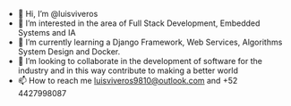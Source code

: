 - 👋 Hi, I’m @luisviveros
- 👀 I’m interested in the area of Full Stack Development, Embedded Systems and IA 
- 🌱 I’m currently learning a Django Framework, Web Services, Algorithms System Design and Docker.
- 💞️ I’m looking to collaborate in the development of software for the industry and in this way contribute to making a better world
- 📫 How to reach me luisviveros9810@outlook.com and +52 4427998087

<!---
luisviveros/luisviveros is a ✨ special ✨ repository because its `README.md` (this file) appears on your GitHub profile.
You can click the Preview link to take a look at your changes.
--->
